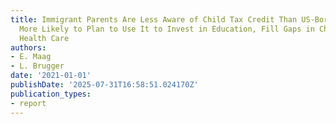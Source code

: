 ```yaml
---
title: Immigrant Parents Are Less Aware of Child Tax Credit Than US-Born Parents and
  More Likely to Plan to Use It to Invest in Education, Fill Gaps in Child Care and
  Health Care
authors:
- E. Maag
- L. Brugger
date: '2021-01-01'
publishDate: '2025-07-31T16:58:51.024170Z'
publication_types:
- report
---
```

